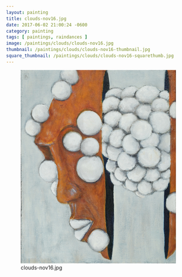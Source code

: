 ```yaml
---
layout: painting
title: clouds-nov16.jpg
date: 2017-06-02 21:00:24 -0600
category: painting
tags: [ paintings, raindances ]
image: /paintings/clouds/clouds-nov16.jpg
thumbnail: /paintings/clouds/clouds-nov16-thumbnail.jpg
square_thumbnail: /paintings/clouds/clouds-nov16-squarethumb.jpg
---
```


<figure class="fullwidth"><img src="/paintings/clouds/clouds-nov16.jpg" alt="A painting titled: clouds-nov16.jpg by painter Kyle Cunningham" /><figcaption>clouds-nov16.jpg</figcaption></figure>
